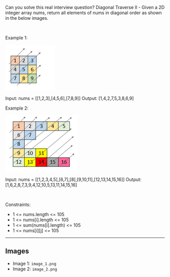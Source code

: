 Can you solve this real interview question? Diagonal Traverse II - Given a 2D integer array nums, return all elements of nums in diagonal order as shown in the below images.

 

Example 1:

![Example 1](./image_1.png)


Input: nums = [[1,2,3],[4,5,6],[7,8,9]]
Output: [1,4,2,7,5,3,8,6,9]


Example 2:

![Example 2](./image_2.png)


Input: nums = [[1,2,3,4,5],[6,7],[8],[9,10,11],[12,13,14,15,16]]
Output: [1,6,2,8,7,3,9,4,12,10,5,13,11,14,15,16]


 

Constraints:

 * 1 <= nums.length <= 105
 * 1 <= nums[i].length <= 105
 * 1 <= sum(nums[i].length) <= 105
 * 1 <= nums[i][j] <= 105

---

## Images

- Image 1: `image_1.png`
- Image 2: `image_2.png`
